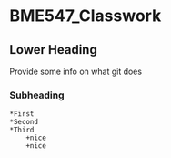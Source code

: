 # BME547_Classwork
## Lower Heading

Provide some info on what git does

### Subheading

	*First
	*Second
	*Third
		+nice
		+nice	

